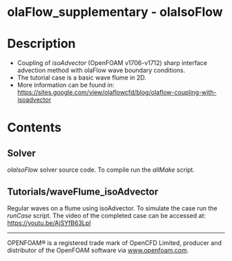 olaFlow_supplementary - olaIsoFlow
======

# Description

- Coupling of *isoAdvector* (OpenFOAM v1706-v1712) sharp interface advection method with olaFlow wave boundary conditions.
- The tutorial case is a basic wave flume in 2D.
- More information can be found in: https://sites.google.com/view/olaflowcfd/blog/olaflow-coupling-with-isoadvector

# Contents

## Solver

*olaIsoFlow* solver source code. To compile run the *allMake* script.

## Tutorials/waveFlume_isoAdvector

Regular waves on a flume using isoAdvector. To simulate the case run the *runCase* script.
The video of the completed case can be accessed at: https://youtu.be/AjSYfB63LpI

----------------------------------------------------------
OPENFOAM®  is a registered trade mark of OpenCFD Limited, producer and distributor of the OpenFOAM software via www.openfoam.com.